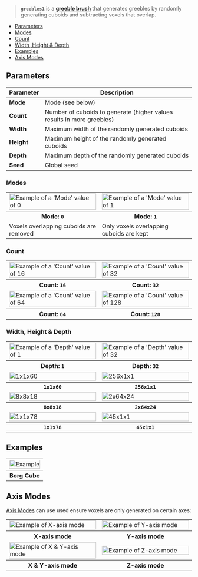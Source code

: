 > **`greebles1`** is a **[greeble brush](Greeble-Brushes)** that generates greebles by randomly generating cuboids and subtracting voxels that overlap.

<!-- TOC -->
- [Parameters](#parameters)
- [Modes](#modes)
- [Count](#count)
- [Width, Height & Depth](#width-height--depth)
- [Examples](#examples)
- [Axis Modes](#axis-modes)

## Parameters

Parameter | Description
--------- | -----------
**Mode** | Mode (see below)
**Count** | Number of cuboids to generate (higher values results in more greebles)
**Width** | Maximum width of the randomly generated cuboids
**Height** | Maximum height of the randomly generated cuboids
**Depth** | Maximum depth of the randomly generated cuboids
**Seed** | Global seed

### Modes

<!-- SAMPLE greebles1 modes 2 -->
<table>
	<tr>
		<td width="50%"><img width="100%" src="https://s3.amazonaws.com/misc.lachlanmcdonald.com/magicavoxel-shaders/0.10.6/greebles1_mode0.jpg" alt="Example of a 'Mode' value of 0"></td>
		<td width="50%"><img width="100%" src="https://s3.amazonaws.com/misc.lachlanmcdonald.com/magicavoxel-shaders/0.10.6/greebles1_mode1.jpg" alt="Example of a 'Mode' value of 1"></td>
	</tr>
	<tr>
		<th>Mode: <code>0</code></th>
		<th>Mode: <code>1</code></th>
	</tr>
	<tr>
		<td valign="top">Voxels overlapping cuboids are removed</td>
		<td valign="top">Only voxels overlapping cuboids are kept</td>
	</tr>
</table>
<!-- END -->

### Count

<!-- SAMPLE greebles1 count 2 -->
<table>
	<tr>
		<td width="50%"><img width="100%" src="https://s3.amazonaws.com/misc.lachlanmcdonald.com/magicavoxel-shaders/0.10.6/greebles1_count16.jpg" alt="Example of a 'Count' value of 16"></td>
		<td width="50%"><img width="100%" src="https://s3.amazonaws.com/misc.lachlanmcdonald.com/magicavoxel-shaders/0.10.6/greebles1_count32.jpg" alt="Example of a 'Count' value of 32"></td>
	</tr>
	<tr>
		<th>Count: <code>16</code></th>
		<th>Count: <code>32</code></th>
	</tr>
	<tr>
		<td width="50%"><img width="100%" src="https://s3.amazonaws.com/misc.lachlanmcdonald.com/magicavoxel-shaders/0.10.6/greebles1_count64.jpg" alt="Example of a 'Count' value of 64"></td>
		<td width="50%"><img width="100%" src="https://s3.amazonaws.com/misc.lachlanmcdonald.com/magicavoxel-shaders/0.10.6/greebles1_count128.jpg" alt="Example of a 'Count' value of 128"></td>
	</tr>
	<tr>
		<th>Count: <code>64</code></th>
		<th>Count: <code>128</code></th>
	</tr>
</table>
<!-- END -->

### Width, Height & Depth

<!-- SAMPLE greebles1 variations 2 -->
<table>
	<tr>
		<td width="50%"><img width="100%" src="https://s3.amazonaws.com/misc.lachlanmcdonald.com/magicavoxel-shaders/0.10.6/greebles1_depth1.jpg" alt="Example of a 'Depth' value of 1"></td>
		<td width="50%"><img width="100%" src="https://s3.amazonaws.com/misc.lachlanmcdonald.com/magicavoxel-shaders/0.10.6/greebles1_depth32.jpg" alt="Example of a 'Depth' value of 32"></td>
	</tr>
	<tr>
		<th>Depth: <code>1</code></th>
		<th>Depth: <code>32</code></th>
	</tr>
	<tr>
		<td width="50%"><img width="100%" src="https://s3.amazonaws.com/misc.lachlanmcdonald.com/magicavoxel-shaders/0.10.6/greebles1_1x1x60.jpg" alt="1x1x60"></td>
		<td width="50%"><img width="100%" src="https://s3.amazonaws.com/misc.lachlanmcdonald.com/magicavoxel-shaders/0.10.6/greebles1_256x1x1.jpg" alt="256x1x1"></td>
	</tr>
	<tr>
		<th><code>1x1x60</code></th>
		<th><code>256x1x1</code></th>
	</tr>
	<tr>
		<td width="50%"><img width="100%" src="https://s3.amazonaws.com/misc.lachlanmcdonald.com/magicavoxel-shaders/0.10.6/greebles1_8x8x18.jpg" alt="8x8x18"></td>
		<td width="50%"><img width="100%" src="https://s3.amazonaws.com/misc.lachlanmcdonald.com/magicavoxel-shaders/0.10.6/greebles1_2x64x24.jpg" alt="2x64x24"></td>
	</tr>
	<tr>
		<th><code>8x8x18</code></th>
		<th><code>2x64x24</code></th>
	</tr>
	<tr>
		<td width="50%"><img width="100%" src="https://s3.amazonaws.com/misc.lachlanmcdonald.com/magicavoxel-shaders/0.10.6/greebles1_mode1_1x1x78.jpg" alt="1x1x78"></td>
		<td width="50%"><img width="100%" src="https://s3.amazonaws.com/misc.lachlanmcdonald.com/magicavoxel-shaders/0.10.6/greebles1_mode1_45x1x1.jpg" alt="45x1x1"></td>
	</tr>
	<tr>
		<th><code>1x1x78</code></th>
		<th><code>45x1x1</code></th>
	</tr>
</table>
<!-- END -->

## Examples

<!-- SAMPLE greebles1 examples 1 -->
<table>
	<tr>
		<td width="100%"><img width="100%" src="https://s3.amazonaws.com/misc.lachlanmcdonald.com/magicavoxel-shaders/0.10.6/greebles1_example0.jpg" alt="Example"></td>
	</tr>
	<tr>
		<th>Borg Cube</th>
	</tr>
</table>
<!-- END -->

## Axis Modes

[Axis Modes](Terms#axis-modes) can use used ensure voxels are only generated on certain axes:

<!-- SAMPLE greebles1 axis 2 -->
<table>
	<tr>
		<td width="50%"><img width="100%" src="https://s3.amazonaws.com/misc.lachlanmcdonald.com/magicavoxel-shaders/0.10.6/greebles1_axis_x.jpg" alt="Example of X-axis mode"></td>
		<td width="50%"><img width="100%" src="https://s3.amazonaws.com/misc.lachlanmcdonald.com/magicavoxel-shaders/0.10.6/greebles1_axis_y.jpg" alt="Example of Y-axis mode"></td>
	</tr>
	<tr>
		<th>X-axis mode</th>
		<th>Y-axis mode</th>
	</tr>
	<tr>
		<td width="50%"><img width="100%" src="https://s3.amazonaws.com/misc.lachlanmcdonald.com/magicavoxel-shaders/0.10.6/greebles1_axis_xy.jpg" alt="Example of X &amp; Y-axis mode"></td>
		<td width="50%"><img width="100%" src="https://s3.amazonaws.com/misc.lachlanmcdonald.com/magicavoxel-shaders/0.10.6/greebles1_axis_z.jpg" alt="Example of Z-axis mode"></td>
	</tr>
	<tr>
		<th>X &amp; Y-axis mode</th>
		<th>Z-axis mode</th>
	</tr>
</table>
<!-- END -->

